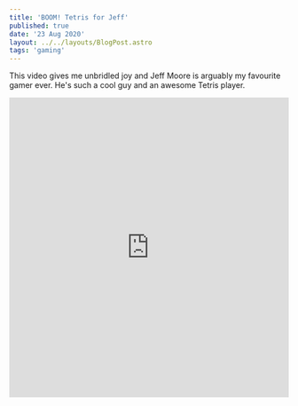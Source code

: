 ```yaml
---
title: 'BOOM! Tetris for Jeff'
published: true
date: '23 Aug 2020'
layout: ../../layouts/BlogPost.astro
tags: 'gaming'
---
```


This video gives me unbridled joy and Jeff Moore is arguably my favourite gamer ever. He's such a cool guy and an awesome Tetris player.

<iframe width="100%" height="540" src="https://www.youtube.com/embed/RlnlDKznIaw" title="YouTube video player" frameborder="0" allow="accelerometer; autoplay; clipboard-write; encrypted-media; gyroscope; picture-in-picture" allowfullscreen></iframe>